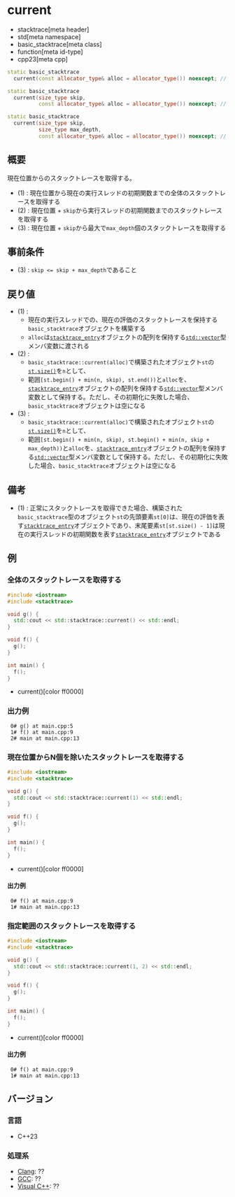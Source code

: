 # current
* stacktrace[meta header]
* std[meta namespace]
* basic_stacktrace[meta class]
* function[meta id-type]
* cpp23[meta cpp]

```cpp
static basic_stacktrace
  current(const allocator_type& alloc = allocator_type()) noexcept; // (1) C++23

static basic_stacktrace
  current(size_type skip,
          const allocator_type& alloc = allocator_type()) noexcept; // (2) C++23

static basic_stacktrace
  current(size_type skip,
          size_type max_depth,
          const allocator_type& alloc = allocator_type()) noexcept; // (3) C++23
```

## 概要
現在位置からのスタックトレースを取得する。

- (1) : 現在位置から現在の実行スレッドの初期関数までの全体のスタックトレースを取得する
- (2) : 現在位置 + `skip`から実行スレッドの初期関数までのスタックトレースを取得する
- (3) : 現在位置 + `skip`から最大で`max_depth`個のスタックトレースを取得する


## 事前条件
- (3) : `skip <= skip + max_depth`であること


## 戻り値
- (1) :
    - 現在の実行スレッドでの、現在の評価のスタックトレースを保持する`basic_stacktrace`オブジェクトを構築する
    - `alloc`は[`stacktrace_entry`](/reference/stacktrace/stacktrace_entry.md.nolink)オブジェクトの配列を保持する[`std::vector`](/reference/vector/vector.md)型メンバ変数に渡される
- (2) :
    - `basic_stacktrace::current(alloc)`で構築されたオブジェクト`st`の[`st.size()`](size.md)を`n`として、
    - 範囲`[st.begin() + min(n, skip), st.end())`と`alloc`を、[`stacktrace_entry`](/reference/stacktrace/stacktrace_entry.md.nolink)オブジェクトの配列を保持する[`std::vector`](/reference/vector/vector.md)型メンバ変数として保持する。ただし、その初期化に失敗した場合、`basic_stacktrace`オブジェクトは空になる
- (3) :
    - `basic_stacktrace::current(alloc)`で構築されたオブジェクト`st`の[`st.size()`](size.md)を`n`として、
    - 範囲`[st.begin() + min(n, skip), st.begin() + min(n, skip + max_depth))`と`alloc`を、[`stacktrace_entry`](/reference/stacktrace/stacktrace_entry.md.nolink)オブジェクトの配列を保持する[`std::vector`](/reference/vector/vector.md)型メンバ変数として保持する。ただし、その初期化に失敗した場合、`basic_stacktrace`オブジェクトは空になる


## 備考
- (1) : 正常にスタックトレースを取得できた場合、構築された`basic_stacktrace`型のオブジェクト`st`の先頭要素`st[0]`は、現在の評価を表す[`stacktrace_entry`](/reference/stacktrace/stacktrace_entry.md.nolink)オブジェクトであり、末尾要素`st[st.size() - 1]`は現在の実行スレッドの初期関数を表す[`stacktrace_entry`](/reference/stacktrace/stacktrace_entry.md.nolink)オブジェクトである


## 例
### 全体のスタックトレースを取得する
```cpp example
#include <iostream>
#include <stacktrace>

void g() {
  std::cout << std::stacktrace::current() << std::endl;
}

void f() {
  g();
}

int main() {
  f();
}
```
* current()[color ff0000]

### 出力例
```
 0# g() at main.cpp:5
 1# f() at main.cpp:9
 2# main at main.cpp:13
```

### 現在位置からN個を除いたスタックトレースを取得する
```cpp example
#include <iostream>
#include <stacktrace>

void g() {
  std::cout << std::stacktrace::current(1) << std::endl;
}

void f() {
  g();
}

int main() {
  f();
}
```
* current()[color ff0000]

#### 出力例
```
 0# f() at main.cpp:9
 1# main at main.cpp:13
```

### 指定範囲のスタックトレースを取得する
```cpp example
#include <iostream>
#include <stacktrace>

void g() {
  std::cout << std::stacktrace::current(1, 2) << std::endl;
}

void f() {
  g();
}

int main() {
  f();
}
```
* current()[color ff0000]

#### 出力例
```
 0# f() at main.cpp:9
 1# main at main.cpp:13
```


## バージョン
### 言語
- C++23

### 処理系
- [Clang](/implementation.md#clang): ??
- [GCC](/implementation.md#gcc): ??
- [Visual C++](/implementation.md#visual_cpp): ??
